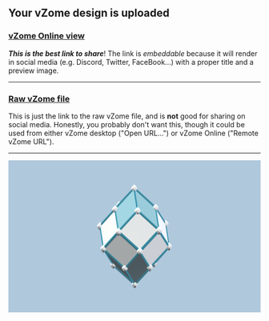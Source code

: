 ## Your vZome design is uploaded

### [vZome Online view][embed]

***This is the best link to share***!  The link is *embeddable* because it will render in social media (e.g. Discord, Twitter, FaceBook...) with a proper title and a preview image.

---

### [Raw vZome file][raw]

This is just the link to the raw vZome file, and is **not** good for
sharing on social media.
Honestly, you probably don't want this, though it could be used from either
vZome desktop ("Open URL...") or vZome Online ("Remote vZome URL").

---

![Image](<Single-Rhombic-Icosa.png>)


[embed]: <https://vzome.com/app/embed.py?url=https://raw.githubusercontent.com/John-Kostick/vzome-sharing/main/2021/07/07/17-56-24-Single-Rhombic-Icosa/Single-Rhombic-Icosa.vZome>
[raw]: <https://raw.githubusercontent.com/John-Kostick/vzome-sharing/main/2021/07/07/17-56-24-Single-Rhombic-Icosa/Single-Rhombic-Icosa.vZome>
